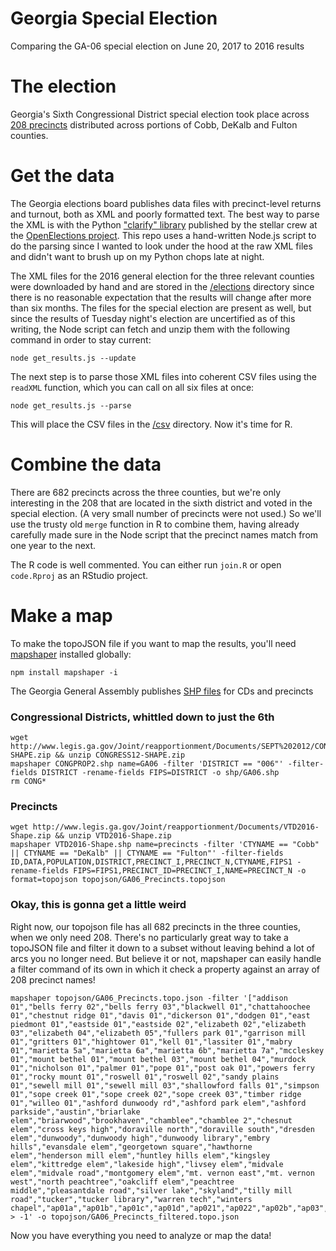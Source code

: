 # Georgia Special Election
Comparing the GA-06 special election on June 20, 2017 to 2016 results

# The election
Georgia's Sixth Congressional District special election took place across [208 precincts](http://results.enr.clarityelections.com/GA/70059/Web02-state/#/) distributed across portions of Cobb, DeKalb and Fulton counties.

# Get the data

The Georgia elections board publishes data files with precinct-level returns and turnout, both as XML and poorly formatted text. The best way to parse the XML is with the Python ["clarify" library](https://github.com/openelections/clarify) published by the stellar crew at the [OpenElections project](https://github.com/openelections/). This repo uses a hand-written Node.js script to do the parsing since I wanted to look under the hood at the raw XML files and didn't want to brush up on my Python chops late at night.

The XML files for the 2016 general election for the three relevant counties were downloaded by hand and are stored in the [/elections](/elections) directory since there is no reasonable expectation that the results will change after more than six months. The files for the special election are present as well, but since the results of Tuesday night's election are uncertified as of this writing, the Node script can fetch and unzip them with the following command in order to stay current:

	node get_results.js --update

The next step is to parse those XML files into coherent CSV files using the `readXML` function, which you can call on all six files at once:

	node get_results.js --parse

This will place the CSV files in the [/csv](/csv) directory. Now it's time for R.

# Combine the data

There are 682 precincts across the three counties, but we're only interesting in the 208 that are located in the sixth district and voted in the special election. (A very small number of precincts were not used.) So we'll use the trusty old `merge` function in R to combine them, having already carefully made sure in the Node script that the precinct names match from one year to the next. 

The R code is well commented. You can either run `join.R` or open `code.Rproj` as an RStudio project.

# Make a map

To make the topoJSON file if you want to map the results, you'll need [mapshaper](https://www.npmjs.com/package/mapshaper) installed globally:

	npm install mapshaper -i

The Georgia General Assembly publishes [SHP files](http://www.legis.ga.gov/joint/reapportionment/en-us/default.aspx) for CDs and precincts

### Congressional Districts, whittled down to just the 6th
	wget http://www.legis.ga.gov/Joint/reapportionment/Documents/SEPT%202012/CONGRESS12-SHAPE.zip && unzip CONGRESS12-SHAPE.zip
	mapshaper CONGPROP2.shp name=GA06 -filter 'DISTRICT == "006"' -filter-fields DISTRICT -rename-fields FIPS=DISTRICT -o shp/GA06.shp
	rm CONG*

### Precincts
	wget http://www.legis.ga.gov/Joint/reapportionment/Documents/VTD2016-Shape.zip && unzip VTD2016-Shape.zip
	mapshaper VTD2016-Shape.shp name=precincts -filter 'CTYNAME == "Cobb" || CTYNAME == "DeKalb" || CTYNAME == "Fulton"' -filter-fields ID,DATA,POPULATION,DISTRICT,PRECINCT_I,PRECINCT_N,CTYNAME,FIPS1 -rename-fields FIPS=FIPS1,PRECINCT_ID=PRECINCT_I,NAME=PRECINCT_N -o format=topojson topojson/GA06_Precincts.topojson	

### Okay, this is gonna get a little weird

Right now, our topojson file has all 682 precincts in the three counties, when we only need 208. There's no particularly great way to take a topoJSON file and filter it down to a subset without leaving behind a lot of arcs you no longer need. But believe it or not, mapshaper can easily handle a filter command of its own in which it check a property against an array of 208 precinct names!

	mapshaper topojson/GA06_Precincts.topo.json -filter '["addison 01","bells ferry 02","bells ferry 03","blackwell 01","chattahoochee 01","chestnut ridge 01","davis 01","dickerson 01","dodgen 01","east piedmont 01","eastside 01","eastside 02","elizabeth 02","elizabeth 03","elizabeth 04","elizabeth 05","fullers park 01","garrison mill 01","gritters 01","hightower 01","kell 01","lassiter 01","mabry 01","marietta 5a","marietta 6a","marietta 6b","marietta 7a","mccleskey 01","mount bethel 01","mount bethel 03","mount bethel 04","murdock 01","nicholson 01","palmer 01","pope 01","post oak 01","powers ferry 01","rocky mount 01","roswell 01","roswell 02","sandy plains 01","sewell mill 01","sewell mill 03","shallowford falls 01","simpson 01","sope creek 01","sope creek 02","sope creek 03","timber ridge 01","willeo 01","ashford dunwoody rd","ashford park elem","ashford parkside","austin","briarlake elem","briarwood","brookhaven","chamblee","chamblee 2","chesnut elem","cross keys high","doraville north","doraville south","dresden elem","dunwoody","dunwoody high","dunwoody library","embry hills","evansdale elem","georgetown square","hawthorne elem","henderson mill elem","huntley hills elem","kingsley elem","kittredge elem","lakeside high","livsey elem","midvale elem","midvale road","montgomery elem","mt. vernon east","mt. vernon west","north peachtree","oakcliff elem","peachtree middle","pleasantdale road","silver lake","skyland","tilly mill road","tucker","tucker library","warren tech","winters chapel","ap01a","ap01b","ap01c","ap01d","ap021","ap022","ap02b","ap03","ap04a","ap04b","ap05","ap06","ap07a","ap07b","ap09a","ap09b","ap10","ap12a","ap12b","ap12c","ap13","ap14","jc01","jc02","jc03a","jc03b","jc04a","jc04b","jc05","jc06","jc07","jc08","jc09","jc10","jc11","jc12","jc13a","jc13b","jc14","jc15","jc16","jc18","jc19","ml011","ml012","ml01b","ml021","ml022","ml023","ml024","ml03","ml04a","ml04b","ml04c","ml05a","ml05b","ml05c","ml06a","ml06b","ml071","ml072","ml07a","mp01","rw01","rw02","rw03","rw04","rw05","rw06","rw07a","rw07b","rw08","rw09","rw10","rw11a","rw12","rw13","rw16","rw17","rw19","rw20","rw21","rw22a","ss01","ss02a","ss02b","ss03","ss04","ss05","ss06","ss07a","ss07b","ss07c","ss08a","ss08b","ss08c","ss08d","ss11a","ss11b","ss11c","ss12","ss15a","ss15b","ss16","ss17","ss18a","ss18b","ss19a","ss19b","ss20","ss22","ss25","ss26","ss29a","ss31"].indexOf(NAME.toLowerCase()) > -1' -o topojson/GA06_Precincts_filtered.topo.json

Now you have everything you need to analyze or map the data!